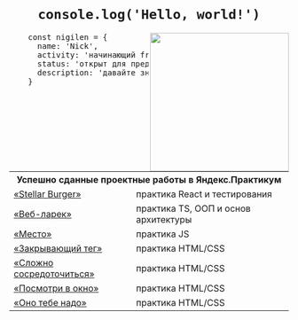 <h1 align="center"><code>console.log('Hello, world!')</code></h1> 
<img align="right" width="250" src="https://i.pinimg.com/originals/66/83/3e/66833e07d6fb9eb5d724e47d0c814285.gif">
<div>
  <pre align="justify">
    const nigilen = {
      name: 'Nick',
      activity: 'начинающий frontend-разработчик',
      status: 'открыт для предложений о сотрудничестве',
      description: 'давайте знакомиться и работать вместе над проектами 🙃'
    }
  </pre>
  
  <!-- <h3>Меня зовут Николай ✌🏻</h3>
  <p>Я начинающий frontend-разработчик и открыт для предложений о сотрудничестве.</p>
  <p>Давайте знакомиться и работать вместе над классными проектами 🙃</p>-->
  
  <table>
    <tr>
      <th colspan="2">Успешно сданные проектные работы в Яндекс.Практикум</th>
    </tr>
    <tr>
      <td><a href="https://github.com/Nigilen/stellar-burger">«Stellar Burger»</a></td>
      <td>практика React и тестирования</td>
    </tr>
    <tr>
      <td><a href="https://github.com/Nigilen/web-larek-frontend.git">«Веб-ларек»</a></td>
      <td>практика TS, ООП и основ архитектуры</td>
    </tr>
    <tr>
      <td><a href="https://nigilen.github.io/mesto-project-ff/">«Место»</a></td>
      <td>практика JS</td>
    </tr>
    <tr>
      <td><a href="https://github.com/Nigilen/zakrivayuschiy-teg-f">«Закрывающий тег»</a></td>
      <td>практика HTML/CSS</td>
    </tr>
    <tr>
      <td><a href="https://github.com/Nigilen/slozhno-sosredotochitsya">«Сложно сосредоточиться»</a></td>
      <td>практика HTML/CSS</td>
    </tr>
    <tr>
      <td><a href="https://github.com/Nigilen/posmotri_v_okno">«Посмотри в окно»</a></td>
      <td>практика HTML/CSS</td>
    </tr>
    <tr>
      <td><a href="https://github.com/Nigilen/ono-tebe-nado">«Оно тебе надо»</a></td>
      <td>практика HTML/CSS</td>
    </tr>
    
  </table>
</div>
